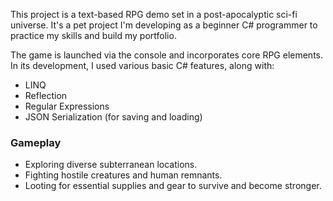 <p>This project is a text-based RPG demo set in a post-apocalyptic sci-fi universe. It's a pet project I'm developing as a beginner C# programmer to practice my skills and build my portfolio.</p>
<p>The game is launched via the console and incorporates core RPG elements. In its development, I used various basic C# features, along with:</p>
<ul>
    <li>LINQ</li>
    <li>Reflection</li>
    <li>Regular Expressions</li>
    <li>JSON Serialization (for saving and loading)</li>
</ul>

<h3>Gameplay</h3>
<ul>
    <li>Exploring diverse subterranean locations.</li>
    <li>Fighting hostile creatures and human remnants.</li>
    <li>Looting for essential supplies and gear to survive and become stronger.</li>
</ul>
